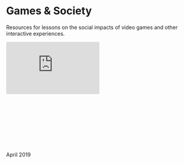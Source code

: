# Games & Society

Resources for lessons on the social impacts of video games and other interactive experiences.

<div style="max-width:100%">
  <div style="position:relative;height:0;padding-bottom:56%">
    <iframe src="https://embed.ted.com/talks/herman_narula_the_transformative_power_of_video_games" width="50%" max-height="480" style="position:absolute;left:0;top:0;width:50%;height:50%" frameborder="0" scrolling="no" allowfullscreen>
    </iframe>
  </div>
  <p>April 2019</p>
</div>
